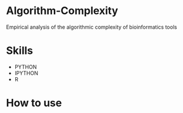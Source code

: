 # Algorithm-Complexity
Empirical analysis of the algorithmic complexity of bioinformatics tools

# Skills
- PYTHON
- IPYTHON
- R

# How to use

